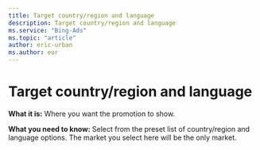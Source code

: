```yaml
---
title: Target country/region and language
description: Target country/region and language
ms.service: "Bing-Ads"
ms.topic: "article"
author: eric-urban
ms.author: eur
---
```


# Target country/region and language

**What it is:**  Where you want the promotion to show.

**What you need to know:**  Select from the preset list of country/region and language options.  The market you select here will be the only market.


